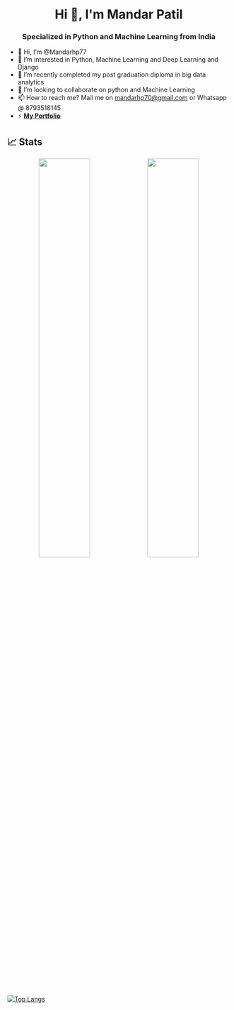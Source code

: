 <h1 align="center">Hi 👋, I'm Mandar Patil</h1>
<h3 align="center">Specialized in Python and Machine Learning from India</h3>

- 👋 Hi, I’m @Mandarhp77
- 👀 I’m interested in Python, Machine Learning and Deep Learning and Django
- 🌱 I’m recently completed my post graduation diploma in big data analytics
- 💞️ I’m looking to collaborate on python and Machine Learning
- 📫 How to reach me? Mail me on mandarhp70@gmail.com or Whatsapp @ 8793518145
- ⚡ **[My Portfolio](https://mandarhp77.github.io/staticweb/)**


## 📈 Stats
<p align="center">
	<img width="48%" src="https://github-readme-stats.vercel.app/api?username=Mandarhp77&show_icons=true&theme=highcontrast" />
  <img width="48%" src="https://github-readme-streak-stats.herokuapp.com/?user=Mandarhp77&theme=highcontrast" />
</p>

[![Top Langs](https://github-readme-stats.vercel.app/api/top-langs/?username=Mandarhp77&layout=compact)](https://github.com/anuraghazra/github-readme-stats)



<!---
Mandarhp77/Mandarhp77 is a ✨ special ✨ repository because its `README.md` (this file) appears on your GitHub profile.
You can click the Preview link to take a look at your changes.
--->
